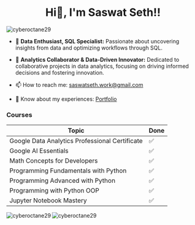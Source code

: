 <h1 align="center">Hi👋, I'm Saswat Seth!!</h1>

<p align="left"> 
  <img src="https://komarev.com/ghpvc/?username=cyberoctane29&label=Profile%20views&color=0e75b6&style=flat" alt="cyberoctane29" />
</p>

- 🌱 **Data Enthusiast, SQL Specialist:** Passionate about uncovering insights from data and optimizing workflows through SQL.

- 💬 **Analytics Collaborator & Data-Driven Innovator:** Dedicated to collaborative projects in data analytics, focusing on driving informed decisions and fostering innovation.

- 📫 How to reach me: <a href="mailto:saswatseth.work@gmail.com">saswatseth.work@gmail.com</a>

- 📄 Know about my experiences: <a href="https://saswatseth.netlify.app" target="_blank" rel="noopener noreferrer">Portfolio</a>


<h3 align="left">Courses</h3>
<table>
  <thead>
    <tr>
      <th>Topic</th>
      <th>Done</th>
    </tr>
  </thead>
  <tbody>
    <tr>
      <td>Google Data Analytics Professional Certificate</td>
      <td>✅</td>
    </tr>
    <tr>
      <td>Google AI Essentials</td>
      <td>✅</td>
    </tr>
    <tr>
      <td>Math Concepts for Developers</td>
      <td>✅</td>
    </tr>
    <tr>
      <td>Programming Fundamentals with Python</td>
      <td>✅</td>
    </tr>
    <tr>
      <td>Programming Advanced with Python</td>
      <td>✅</td>
    </tr>
    <tr>
      <td>Programming with Python OOP</td>
      <td>✅</td>
    </tr>
    <tr>
      <td>Jupyter Notebook Mastery</td>
      <td>✅</td>
    </tr>
  </tbody>
</table>

<p>
  <img align="left" src="https://github-readme-stats.vercel.app/api/top-langs?username=cyberoctane29&show_icons=true&locale=en&layout=compact" alt="cyberoctane29" />
</p>

<p>
  <img align="center" src="https://github-readme-streak-stats.herokuapp.com/?user=cyberoctane29&" alt="cyberoctane29" />
</p>
